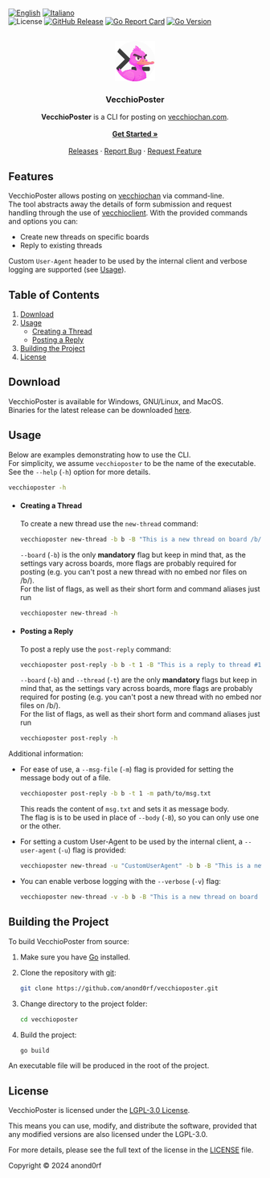 
<a name="readme-top"></a>  
[![English](https://img.shields.io/badge/lang-en-blue.svg)](README-en.md) [![Italiano](https://img.shields.io/badge/lang-it-blue.svg)](README.md)  
![License](https://img.shields.io/github/license/anond0rf/vecchioposter) [![GitHub Release](https://img.shields.io/github/v/release/anond0rf/vecchioposter?label=release)](https://github.com/anond0rf/vecchioposter/releases) [![Go Report Card](https://goreportcard.com/badge/github.com/anond0rf/vecchioposter)](https://goreportcard.com/report/github.com/anond0rf/vecchioposter) [![Go Version](https://img.shields.io/github/go-mod/go-version/anond0rf/vecchioposter)](https://github.com/anond0rf/vecchioposter)  

<br />
<div align="center">
  <a href="https://github.com/anond0rf/vecchioposter">
    <img src="logo.png" alt="Logo" width="80" height="80">
  </a>
<h3 align="center">VecchioPoster</h3>
  <p align="center">
    <strong>VecchioPoster</strong> is a CLI for posting on <a href="https://vecchiochan.com/">vecchiochan.com</a>.
    <br />
    <br />
    <a href="#download"><strong>Get Started »</strong></a>
    <br />
    <br />
    <a href="https://github.com/anond0rf/vecchioposter/releases">Releases</a>
    ·
    <a href="https://github.com/anond0rf/vecchioposter/issues">Report Bug</a>
    ·
    <a href="https://github.com/anond0rf/vecchioposter/issues">Request Feature</a>
  </p>
</div>

## Features

VecchioPoster allows posting on [vecchiochan](https://vecchiochan.com) via command-line.  
The tool abstracts away the details of form submission and request handling through the use of [vecchioclient](https://github.com/anond0rf/vecchioclient).
With the provided commands and options you can:

- Create new threads on specific boards
- Reply to existing threads

Custom `User-Agent` header to be used by the internal client and verbose logging are supported (see [Usage](#usage)).

## Table of Contents

1. [Download](#download)
2. [Usage](#usage)
   - [Creating a Thread](#creating-a-thread)
   - [Posting a Reply](#posting-a-reply)
3. [Building the Project](#building-the-project)
4. [License](#license)

## Download

VecchioPoster is available for Windows, GNU/Linux, and MacOS.  
Binaries for the latest release can be downloaded [here](https://github.com/anond0rf/vecchioposter/releases).

## Usage

Below are examples demonstrating how to use the CLI.  
For simplicity, we assume `vecchioposter` to be the name of the executable.
See the `--help` (`-h`) option for more details.

```sh
vecchioposter -h
```

- #### Creating a Thread

  To create a new thread use the `new-thread` command:

  ```sh
  vecchioposter new-thread -b b -B "This is a new thread on board /b/" -f path/to/file.jpg
  ```

  `--board` (`-b`) is the only **mandatory** flag but keep in mind that, as the settings vary across boards, more flags are probably required for posting (e.g. you can't post a new thread with no embed nor files on /b/).  
  For the list of flags, as well as their short form and command aliases just run

  ```sh
  vecchioposter new-thread -h
  ```

- #### Posting a Reply

  To post a reply use the `post-reply` command:

  ```sh
  vecchioposter post-reply -b b -t 1 -B "This is a reply to thread #1 on board /b/" -f path/to/file1.mp4 -f path/to/file2.webm
  ```

  `--board` (`-b`) and `--thread` (`-t`) are the only **mandatory** flags but keep in mind that, as the settings vary across boards, more flags are probably required for posting (e.g. you can't post a new thread with no embed nor files on /b/).  
  For the list of flags, as well as their short form and command aliases just run

  ```sh
  vecchioposter post-reply -h
  ```

Additional information:
 - For ease of use, a `--msg-file` (`-m`) flag is provided for setting the message body out of a file.

    ```sh
    vecchioposter post-reply -b b -t 1 -m path/to/msg.txt
    ```  
    This reads the content of `msg.txt` and sets it as message body.  
    The flag is is to be used in place of `--body` (`-B`), so you can only use one or the other.  

- For setting a custom User-Agent to be used by the internal client, a `--user-agent` (`-u`) flag is provided:

    ```sh
    vecchioposter new-thread -u "CustomUserAgent" -b b -B "This is a new thread on board /b/" -f path/to/file.jpg
    ```  

- You can enable verbose logging with the  `--verbose` (`-v`) flag:

    ```sh
    vecchioposter new-thread -v -b b -B "This is a new thread on board /b/" -f path/to/file.jpg
    ```  

## Building the Project

To build VecchioPoster from source:

1. Make sure you have [Go](https://golang.org/dl/) installed.
2. Clone the repository with [git](https://github.com/git/git):

   ```sh
   git clone https://github.com/anond0rf/vecchioposter.git
   ```

2. Change directory to the project folder:

   ```sh
   cd vecchioposter
   ```

3. Build the project:

   ```sh
   go build
   ```

An executable file will be produced in the root of the project.

## License

VecchioPoster is licensed under the [LGPL-3.0 License](https://www.gnu.org/licenses/lgpl-3.0.html).  

This means you can use, modify, and distribute the software, provided that any modified versions are also licensed under the LGPL-3.0.  

For more details, please see the full text of the license in the [LICENSE](./LICENSE) file.  

Copyright © 2024 anond0rf
